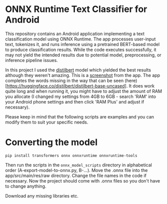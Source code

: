 # ONNX Runtime Text Classifier for Android

This repository contains an Android application implementing a text classification model using ONNX Runtime. The app processes user-input text, tokenizes it, and runs inference using a pretrained BERT-based model to produce classification results. While the code executes successfully, it may not yield the intended results due to potential model, preprocessing, or inference pipeline issues. 

In this project I used the [distilbert](https://huggingface.co/distilbert/distilbert-base-uncased) model which yielded the best results although they weren't amazing. This is a [screenshot](./screenshots/i_am_example.jpg) from the app. The app completes the words missing in the way that can be seen (here)[https://huggingface.co/distilbert/distilbert-base-uncased]. It does work quite long and when running it, you might have to adjust the amount of RAM you allocate (I changed my settings from 4GB to 6GB - search 'RAM' into your Android phone settings and then click 'RAM Plus' and adjust if necessary).

Please keep in mind that the following scripts are examples and you can modify them to suit your specific needs. 

# Converting the model
```
pip install transformers onnx onnxruntime onnxruntime-tools
```
Then run the scripts in the `onnx_model_scripts` directory in alphabetical order (A-export-model-to-onnx.py, B-...). Move the .onnx file into the app/src/main/res/raw directory. Change the file names in the code if necessary. Now the project should come with .onnx files so you don't have to change anything.

Download any missing libraries etc. 


